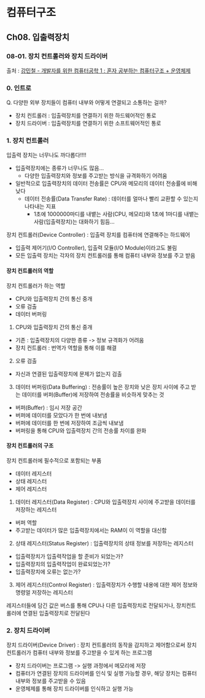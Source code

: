 # 컴퓨터구조
## Ch08. 입출력장치
### 08-01. 장치 컨트롤러와 장치 드라이버
출처 : [강민철 - 개발자를 위한 컴퓨터공학 1 : 혼자 공부하는 컴퓨터구조 + 운영체제](https://www.inflearn.com/course/%ED%98%BC%EC%9E%90-%EA%B3%B5%EB%B6%80%ED%95%98%EB%8A%94-%EC%BB%B4%ED%93%A8%ED%84%B0%EA%B5%AC%EC%A1%B0-%EC%9A%B4%EC%98%81%EC%B2%B4%EC%A0%9C)

### 0. 인트로
Q. 다양한 외부 장치들이 컴퓨터 내부와 어떻게 연결되고 소통하는 걸까?
- 장치 컨트롤러 : 입출력장치를 연결하기 위한 하드웨어적인 통로
- 장치 드라이버 : 입출력장치를 연결하기 위한 소프트웨어적인 통로

### 1. 장치 컨트롤러
입출력 장치는 너무나도 까다롭다!!!!
- 입출력장치에는 종류가 너무나도 많음...
    - 다양한 입출력장치와 정보를 주고받는 방식을 규격화하기 어려움
- 일반적으로 입출력장치의 데이터 전송률은 CPU와 메모리의 데이터 전송률에 비해 낮다
    - 데이터 전송률(Data Transfer Rate) : 데이터를 얼마나 빨리 교환할 수 있는지 나타내는 지표
        - 1초에 1000000마디를 내뱉는 사람(CPU, 메모리)와 1초에 1마디를 내뱉는 사람(입출력장치)는 대화하기 힘듬...

장치 컨트롤러(Device Controller) : 입출력 장치를 컴퓨터에 연결해주는 하드웨어
- 입출력 제어기(I/O Controller), 입출력 모듈(I/O Module)이라고도 불림
- 모든 입출력 장치는 각자의 장치 컨트롤러를 통해 컴퓨터 내부와 정보를 주고 받음

#### 장치 컨트롤러의 역할
장치 컨트롤러가 하는 역할
- CPU와 입출력장치 간의 통신 중개
- 오류 검출
- 데이터 버퍼링

1. CPU와 입출력장치 간의 통신 중개
- 기존 : 입출력장치의 다양한 종류 -> 정보 규격화가 어려움 
- 장치 컨트롤러 : 번역가 역할을 통해 이를 해결
2. 오류 검출 
- 자신과 연결된 입출력장치에 문제가 없는지 검출
3. 데이터 버퍼링(Data Buffering) : 전송률이 높은 장치와 낮은 장치 사이에 주고 받는 데이터를 버퍼(Buffer)에 저장하여 전송률을 비슷하게 맞추는 것
- 버퍼(Buffer) : 임시 저장 공간
- 버퍼에 데이터를 모았다가 한 번에 내보냄
- 버퍼에 데이터를 한 번에 저장하여 조금씩 내보냄
- 버퍼링을 통해 CPU와 입출력장치 간의 전송률 차이를 완화

#### 장치 컨트롤러의 구조
장치 컨트롤러에 필수적으로 포함되는 부품
- 데이터 레지스터
- 상태 레지스터
- 제어 레지스터

1. 데이터 레지스터(Data Register) : CPU와 입출력장치 사이에 주고받을 데이터를 저장하는 레지스터
- 버퍼 역할
- 주고받는 데이터가 많은 입출력장치에서는 RAM이 이 역할을 대신함
2. 상태 레지스터(Status Register) : 입출력장치의 상태 정보를 저장하는 레지스터
- 입출력장치가 입출력작업을 할 준비가 되었는가?
- 입출력장치의 입출력작업이 완료되었는가?
- 입출력장치에 오류는 없는가?
3. 제어 레지스터(Control Register) : 입출력장치가 수행할 내용에 대한 제어 정보와 명령얼 저장하는 레지스터

레지스터들에 담긴 값은 버스를 통해 CPU나 다른 입출력장치로 전달되거나, 장치컨트롤러에 연결된 입출력장치로 전달된다

### 2. 장치 드라이버
장치 드라이버(Device Driver) : 장치 컨트롤러의 동작을 감지하고 제어함으로써 장치 컨트롤러가 컴퓨터 내부와 정보를 주고받을 수 있게 하는 프로그램
- 장치 드라이버는 프로그램 -> 실행 과정에서 메모리에 저장
- 컴퓨터가 연결된 장치의 드라이버를 인식 및 실행 가능할 경우, 해당 장치는 컴퓨터 내부와 정보를 주고받을 수 있음
- 운영체제를 통해 장치 드라이버를 인식하고 실행 가능
